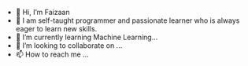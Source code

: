 - 👋 Hi, I’m Faizaan
- 👀 I am self-taught programmer and passionate learner who is always eager to learn new skills.
- 🌱 I’m currently learning Machine Learning...
- 💞️ I’m looking to collaborate on ...
- 📫 How to reach me ...

<!---
mohfaiz-123/mohfaiz-123 is a ✨ special ✨ repository because its `README.md` (this file) appears on your GitHub profile.
You can click the Preview link to take a look at your changes.
--->
